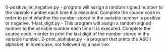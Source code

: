 0-positive_or_negative.py - program will assign a random signed number to the variable number each time it is executed. Complete the source code in order to print whether the number stored in the variable number is positive or negative.
1-last_digit.py - This program will assign a random signed number to the variable number each time it is executed. Complete the source code in order to print the last digit of the number stored in the variable number.
2-print_alphabet.py - a program that prints the ASCII alphabet, in lowercase, not followed by a new line.